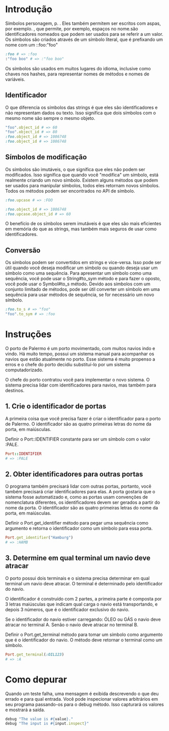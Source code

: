 # Introdução
Símbolos personagem, p. . Eles também permitem ser escritos com aspas, por exemplo. , que permite, por exemplo, espaços no nome.são identificadores nomeados que podem ser usados para se referir a um valor. Os símbolos são criados através de um símbolo literal, que é prefixando um nome com um ::foo:"foo"

``` ruby
:foo # => :foo
:"foo boo" # => :"foo boo"
```

Os símbolos são usados em muitos lugares do idioma, inclusive como chaves nos hashes, para representar nomes de métodos e nomes de variáveis.

## Identificador
O que diferencia os símbolos das strings é que eles são identificadores e não representam dados ou texto. Isso significa que dois símbolos com o mesmo nome são sempre o mesmo objeto.

``` ruby
"foo".object_id # => 60
"foo".object_id # => 80
:foo.object_id # => 1086748
:foo.object_id # => 1086748
```

## Símbolos de modificação
Os símbolos são imutáveis, o que significa que eles não podem ser modificados. Isso significa que quando você "modifica" um símbolo, está realmente criando um novo símbolo. Existem alguns métodos que podem ser usados para manipular símbolos, todos eles retornam novos símbolos. Todos os métodos podem ser encontrados no API de símbolo.

``` ruby
:foo.upcase # => :FOO

:foo.object_id # => 1086748
:foo.upcase.object_id # => 60
```

O benefício de os símbolos serem imutáveis é que eles são mais eficientes em memória do que as strings, mas também mais seguros de usar como identificadores.

## Conversão
Os símbolos podem ser convertidos em strings e vice-versa. Isso pode ser útil quando você deseja modificar um símbolo ou quando deseja usar um símbolo como uma sequência. Para apresentar um símbolo como uma sequência, você pode usar o String#to_sym método e para fazer o oposto, você pode usar o Symbol#to_s método. Devido aos símbolos com um conjunto limitado de métodos, pode ser útil converter um símbolo em uma sequência para usar métodos de sequência, se for necessário um novo símbolo.

``` ruby
:foo.to_s # => "foo"
"foo".to_sym # => :foo
```

# Instruções
O porto de Palermo é um porto movimentado, com muitos navios indo e vindo. Há muito tempo, possui um sistema manual para acompanhar os navios que estão atualmente no porto. Esse sistema é muito propenso a erros e o chefe do porto decidiu substituí-lo por um sistema computadorizado.

O chefe do porto contratou você para implementar o novo sistema. O sistema precisa lidar com identificadores para navios, mas também para destinos.

## 1. Crie o identificador de portas
A primeira coisa que você precisa fazer é criar o identificador para o porto de Palermo. O identificador são as quatro primeiras letras do nome da porta, em maiúsculas.

Definir o Port::IDENTIFIER constante para ser um símbolo com o valor :PALE.

``` ruby
Port::IDENTIFIER 
# => :PALE
```

## 2. Obter identificadores para outras portas
O programa também precisará lidar com outras portas, portanto, você também precisará criar identificadores para elas. A porta gostaria que o sistema fosse automatizado e, como as portas usam convenções de nomenclatura diferentes, os identificadores devem ser gerados a partir do nome da porta. O identificador são as quatro primeiras letras do nome da porta, em maiúsculas.

Definir o Port.get_identifier método para pegar uma sequência como argumento e retorna o identificador como um símbolo para essa porta.

``` ruby
Port.get_identifier("Hamburg") 
# => :HAMB
```

## 3. Determine em qual terminal um navio deve atracar
O porto possui dois terminais e o sistema precisa determinar em qual terminal um navio deve atracar. O terminal é determinado pelo identificador do navio.

O identificador é construído com 2 partes, a primeira parte é composta por 3 letras maiúsculas que indicam qual carga o navio está transportando, e depois 3 números, que é o identificador exclusivo do navio.

Se o identificador do navio estiver carregando: ÓLEO ou GÁS o navio deve atracar no terminal A. Senão o navio deve atracar no terminal B.

Definir o Port.get_terminal método para tomar um símbolo como argumento que é o identificador do navio. O método deve retornar o terminal como um símbolo.

``` ruby
Port.get_terminal(:OIL123)
# => :A
```

# Como depurar
Quando um teste falha, uma mensagem é exibida descrevendo o que deu errado e para qual entrada. Você pode inspecionar valores arbitrários em seu programa passando-os para o debug método. Isso capturará os valores e mostrará a saída.

``` ruby
debug "The value is #{value}."
debug "The input is #{input.inspect}"
```